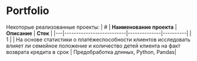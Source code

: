 # Portfolio
Некоторые реализованные проекты:
| # | **Наименование проекта** | **Описание** | **Стек** |
|---|--------------------------|--------------|----------|
| 1 |                          | На основе статистики о платёжеспособности клиентов исследовать влияет ли семейное положение и количество детей клиента на факт возврата кредита в срок | Предобработка дпнных, Python, Pandas|
